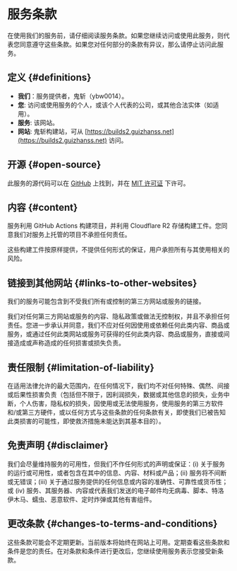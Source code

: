 # 服务条款

在使用我们的服务前，请仔细阅读服务条款。如果您继续访问或使用此服务，则代表您同意遵守这些条款。如果您对任何部分的条款有异议，那么请停止访问此服务。

## 定义 {#definitions}

- **我们**：服务提供者，鬼斩（ybw0014）。
- **您**: 访问或使用服务的个人，或该个人代表的公司，或其他合法实体（如适用）。
- **服务**: 该网站。
- **网站**: 鬼斩构建站，可从 [https://builds2.guizhanss.net](https://builds2.guizhanss.net) 访问。

## 开源 {#open-source}

此服务的源代码可以在 [GitHub](https://github.com/ybw0014/guizhan-builds-2) 上找到，并在 [MIT 许可证](https://github.com/ybw0014/guizhan-builds-2/blob/master/LICENSE) 下许可。

## 内容 {#content}

服务利用 GitHub Actions 构建项目，并利用 Cloudflare R2 存储构建工件。您同意我们对服务上托管的项目不承担任何责任。

这些构建工件按原样提供，不提供任何形式的保证，用户承担所有与其使用相关的风险。

## 链接到其他网站 {#links-to-other-websites}

我们的服务可能包含到不受我们所有或控制的第三方网站或服务的链接。

我们对任何第三方网站或服务的内容、隐私政策或做法无控制权，并且不承担任何责任。您进一步承认并同意，我们不应对任何因使用或依赖任何此类内容、商品或服务，或通过任何此类网站或服务可获得的任何此类内容、商品或服务，直接或间接造成或声称造成的任何损害或损失负责。

## 责任限制 {#limitation-of-liability}

在适用法律允许的最大范围内，在任何情况下，我们均不对任何特殊、偶然、间接或后果性损害负责（包括但不限于，因利润损失，数据或其他信息的损失，业务中断，个人伤害，隐私权的损失，因使用或无法使用服务，使用服务的第三方软件和/或第三方硬件，或以任何方式与这些条款的任何条款有关，即使我们已被告知此类损害的可能性，即使救济措施未能达到其基本目的）。

## 免责声明 {#disclaimer}

我们会尽量维持服务的可用性，但我们不作任何形式的声明或保证：(i) 关于服务的运行或可用性，或者包含在其中的信息、内容、材料或产品；(ii) 服务将不间断或无错误；(iii) 关于通过服务提供的任何信息或内容的准确性、可靠性或货币性；或 (iv) 服务、其服务器、内容或代表我们发送的电子邮件均无病毒、脚本、特洛伊木马、蠕虫、恶意软件、定时炸弹或其他有害组件。

## 更改条款 {#changes-to-terms-and-conditions}

这些条款可能会不定期更新。当前版本将始终在网站上可用。定期查看这些条款和条件是您的责任。在对条款和条件进行更改后，您继续使用服务表示您接受新条款。
